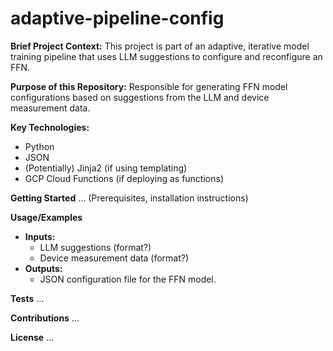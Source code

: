 # adaptive-pipeline-config

**Brief Project Context:** This project is part of an adaptive, iterative model training pipeline that uses LLM suggestions to configure and reconfigure an FFN.

**Purpose of this Repository:** Responsible for generating FFN model configurations based on suggestions from the LLM and device measurement data.

**Key Technologies:**
*   Python
*   JSON
*   (Potentially) Jinja2 (if using templating)
*   GCP Cloud Functions (if deploying as functions)

**Getting Started**
... (Prerequisites, installation instructions)

**Usage/Examples**
*   **Inputs:**
    *   LLM suggestions (format?)
    *   Device measurement data (format?)
*   **Outputs:**
    *   JSON configuration file for the FFN model.

**Tests**
...

**Contributions**
...

**License**
...